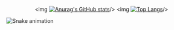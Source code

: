 <div align="center">

<img [![Anurag's GitHub stats](https://github-readme-stats.vercel.app/api?username=luancanuto&show_icons=true&theme=tokyonight)](https://github.com/anuraghazra/github-readme-stats)/>
<img [![Top Langs](https://github-readme-stats.vercel.app/api/top-langs/?username=luancanuto&layout=compact&show_icons=true&theme=tokyonight)](https://github.com/anuraghazra/github-readme-stats)/>

</div>


![Snake animation](https://github.com/danielbped/danielbped/blob/output/github-contribution-grid-snake.svg)
